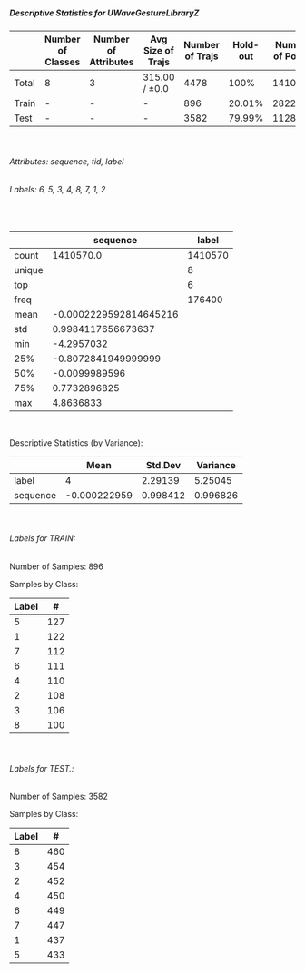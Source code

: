 ##### Descriptive Statistics for UWaveGestureLibraryZ


|       |   Number of Classes |   Number of Attributes |   Avg Size of Trajs |   Number of Trajs | Hold-out   |   Number of Points |   Longest Size |   Shortest Size |
|-------|---------------------|------------------------|---------------------|-------------------|------------|--------------------|----------------|-----------------|
| Total | 8                   | 3                      | 315.00 / ±0.0       | 4478              | 100%       |            1410570 |            315 |             315 |
| Train | -                   | -                      | -                   | 896               | 20.01%     |             282240 |            315 |             315 |
| Test  | -                   | -                      | -                   | 3582              | 79.99%     |            1128330 |            315 |             315 |

&nbsp;

###### Attributes: sequence, tid, label


###### Labels: 6, 5, 3, 4, 8, 7, 1, 2

&nbsp;

|        | sequence               | label   |
|--------|------------------------|---------|
| count  | 1410570.0              | 1410570 |
| unique |                        | 8       |
| top    |                        | 6       |
| freq   |                        | 176400  |
| mean   | -0.0002229592814645216 |         |
| std    | 0.9984117656673637     |         |
| min    | -4.2957032             |         |
| 25%    | -0.8072841949999999    |         |
| 50%    | -0.0099989596          |         |
| 75%    | 0.7732896825           |         |
| max    | 4.8636833              |         |

&nbsp;

Descriptive Statistics (by Variance): 


|          |         Mean |   Std.Dev |   Variance |
|----------|--------------|-----------|------------|
| label    |  4           |  2.29139  |   5.25045  |
| sequence | -0.000222959 |  0.998412 |   0.996826 |

&nbsp;

###### Labels for TRAIN:


Number of Samples: 896
Samples by Class:
|   Label |   # |
|---------|-----|
|       5 | 127 |
|       1 | 122 |
|       7 | 112 |
|       6 | 111 |
|       4 | 110 |
|       2 | 108 |
|       3 | 106 |
|       8 | 100 |

&nbsp;

###### Labels for TEST.:


Number of Samples: 3582
Samples by Class:
|   Label |   # |
|---------|-----|
|       8 | 460 |
|       3 | 454 |
|       2 | 452 |
|       4 | 450 |
|       6 | 449 |
|       7 | 447 |
|       1 | 437 |
|       5 | 433 |